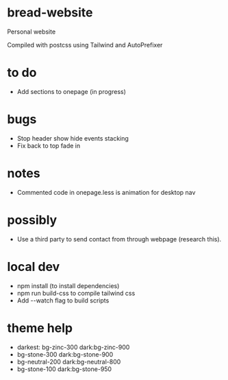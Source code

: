 # bread-website
Personal website

Compiled with postcss using Tailwind and AutoPrefixer

# to do
- Add sections to onepage (in progress)

# bugs
- Stop header show hide events stacking
- Fix back to top fade in

# notes
- Commented code in onepage.less is animation for desktop nav

# possibly
- Use a third party to send contact from through webpage (research this).

# local dev
- npm install (to install dependencies)
- npm run build-css to compile tailwind css
- Add --watch flag to build scripts

# theme help
- darkest: bg-zinc-300 dark:bg-zinc-900
- bg-stone-300 dark:bg-stone-900
- bg-neutral-200 dark:bg-neutral-800
- bg-stone-100 dark:bg-stone-950

